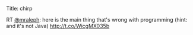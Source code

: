 Title: chirp

RT <a href="http://twitter.com/mraleph">@mraleph</a>: here is the main thing that's wrong with programming (hint: and it's not Java) <a href="http://t.co/WicgMX035b">http://t.co/WicgMX035b</a>
